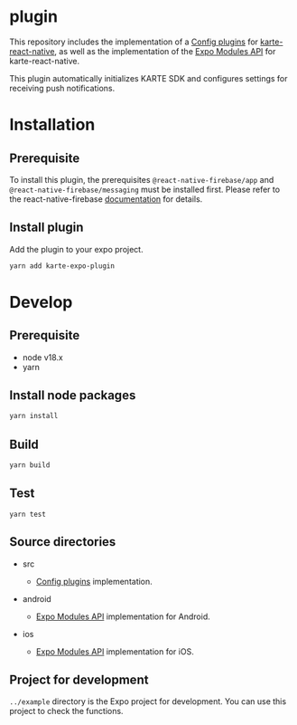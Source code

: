 # plugin

This repository includes the implementation of a [Config plugins](https://docs.expo.dev/config-) for [karte-react-native](https://github.com/plaidev/karte-react-native/plugins/introduction/), as well as the implementation of the [Expo Modules API](https://docs.expo.dev/modules/overview/) for karte-react-native.

This plugin automatically initializes KARTE SDK and configures settings for receiving push notifications.

# Installation

## Prerequisite

To install this plugin, the prerequisites `@react-native-firebase/app` and `@react-native-firebase/messaging` must be installed first. Please refer to the react-native-firebase [documentation](https://rnfirebase.io/) for details.

## Install plugin

Add the plugin to your expo project.
```sh
yarn add karte-expo-plugin
```

# Develop

## Prerequisite

- node v18.x
- yarn

## Install node packages

```sh
yarn install
```

## Build

```sh
yarn build
```

## Test

```
yarn test
```

## Source directories

- src

  - [Config plugins](https://docs.expo.dev/config-plugins/introduction/) implementation.

- android

  - [Expo Modules API](https://docs.expo.dev/modules/overview/) implementation for Android.

- ios
  - [Expo Modules API](https://docs.expo.dev/modules/overview/) implementation for iOS.

## Project for development

`../example` directory is the Expo project for development. You can use this project to check the functions.